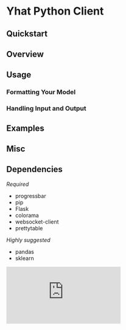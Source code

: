 # Yhat Python Client

## Quickstart

## Overview

## Usage

### Formatting Your Model

### Handling Input and Output

## Examples

## Misc

## Dependencies

*Required*
- progressbar
- pip
- Flask
- colorama
- websocket-client
- prettytable

*Highly suggested*
- pandas
- sklearn


[![Analytics](https://ga-beacon.appspot.com/UA-46996803-1/yhat-client/README.md)](https://github.com/yhat/yhat-client)
